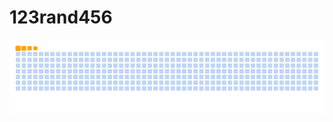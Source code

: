 # 123rand456

<img alt="snake eating my contributions" src="https://raw.githubusercontent.com/123rand456/123rand456/output/github-contribution-grid-snake.gif" />
